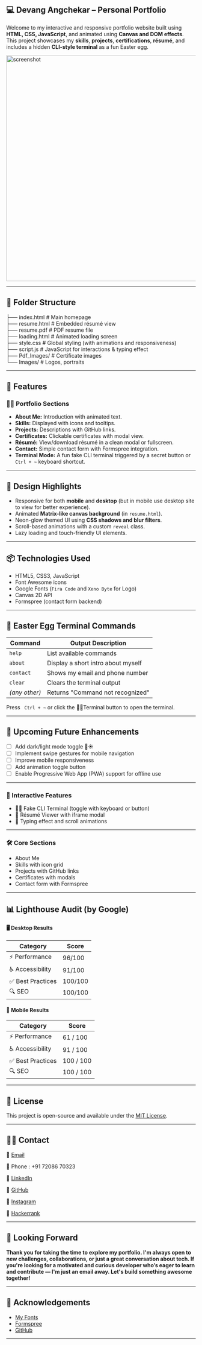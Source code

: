 ## 💻 Devang Angchekar – Personal Portfolio

Welcome to my interactive and responsive portfolio website built using **HTML, CSS, JavaScript**, and animated using **Canvas and DOM effects**. This project showcases my **skills**, **projects**, **certifications**, **résumé**, and includes a hidden **CLI-style terminal** as a fun Easter egg.

<img width="1365" height="599" alt="screenshot" src="https://github.com/user-attachments/assets/bff9c153-afd7-4bd9-aa39-bdca32906149" />

---

## 📁 Folder Structure

├── index.html           # Main homepage  
├── resume.html          # Embedded résumé view  
├── resume.pdf           # PDF resume file  
├── loading.html         # Animated loading screen   
├── style.css            # Global styling (with animations and responsiveness)  
├── script.js            # JavaScript for interactions & typing effect  
├── Pdf_Images/          # Certificate images  
└── Images/              # Logos, portraits 

---

## 🚀 Features

### 🧑‍💻 Portfolio Sections
- **About Me:** Introduction with animated text.
- **Skills:** Displayed with icons and tooltips.
- **Projects:** Descriptions with GitHub links.
- **Certificates:** Clickable certificates with modal view.
- **Résumé:** View/download résumé in a clean modal or fullscreen.
- **Contact:** Simple contact form with Formspree integration.
- **Terminal Mode:** A fun fake CLI terminal triggered by a secret button or  ` Ctrl + ~`  keyboard shortcut.

---

## 🎨 Design Highlights

- Responsive for both **mobile** and **desktop** (but in mobile use desktop site to view for better experience).
- Animated **Matrix-like canvas background** (in `resume.html`).
- Neon-glow themed UI using **CSS shadows and blur filters**.
- Scroll-based animations with a custom `reveal` class.
- Lazy loading and touch-friendly UI elements.

---

## 📦 Technologies Used

- HTML5, CSS3, JavaScript
- Font Awesome icons
- Google Fonts (`Fira Code` and `Xeno Byte` for Logo)
- Canvas 2D API
- Formspree (contact form backend)

---

## 🔐 Easter Egg Terminal Commands

| Command       | Output Description               |
| ------------- | -------------------------------- |
| `help`        | List available commands          |
| `about`       | Display a short intro about myself  |
| `contact`     | Shows my email and phone number |
| `clear`       | Clears the terminal output       |
| *(any other)* | Returns "Command not recognized" |

Press ` Ctrl + ~`  or click the 🧑‍💻Terminal button to open the terminal.

---

## 🔮 Upcoming Future Enhancements

- [ ] Add dark/light mode toggle 🌙☀️
- [ ] Implement swipe gestures for mobile navigation
- [ ] Improve mobile responsiveness
- [ ] Add animation toggle button
- [ ] Enable Progressive Web App (PWA) support for offline use

---

### 🎯 Interactive Features
- 👨‍💻 Fake CLI Terminal (toggle with keyboard or button)
- 📜 Résumé Viewer with iframe modal
- 🧠 Typing effect and scroll animations

---

### 🛠️ Core Sections
- About Me
- Skills with icon grid
- Projects with GitHub links
- Certificates with modals
- Contact form with Formspree

---

## 📊 Lighthouse Audit (by Google)

#### 🖥️ Desktop Results
| Category         | Score |
|------------------|-------|
| ⚡ Performance     | 96/100 |
| ♿ Accessibility   | 91/100 |
| ✅ Best Practices  | 100/100 |
| 🔍 SEO            | 100/100 |

#### 📱 Mobile Results

| Category         | Score         |
| ---------------- | ------------- |
| ⚡ Performance    | 61 / 100  |
| ♿ Accessibility  | 91 / 100  |
| ✅ Best Practices | 100 / 100 |
| 🔍 SEO           | 100 / 100 |

---

## 📜 License
This project is open-source and available under the [MIT License](https://github.com/Devang-09/Portfolio/blob/main/LICENSE).

---

## 🙋‍♂️ Contact

📧 [Email](devangangchekar2004@gmail.com) 

📱 Phone : +91 72086 70323

🔗 [LinkedIn](https://linkedin.com/in/devang-angchekar-3583a02b9/)

🔗 [GitHub](https://github.com/Devang-09)

🔗 [Instagram](https://instagram.com/_https_devang_)

🔗 [Hackerrank](https://hackerrank.com/profile/devangangchekar1)

---

## 🤝 Looking Forward

**Thank you for taking the time to explore my portfolio. I'm always open to new challenges, collaborations, or just a great conversation about tech. If you're looking for a motivated and curious developer who’s eager to learn and contribute — I'm just an email away. Let's build something awesome together!**

---

## 🙏 Acknowledgements

- [My Fonts](https://myfonts.com/)
- [Formspree](https://formspree.io/)
- [GitHub](https://github.com/frontend-joe)

---

